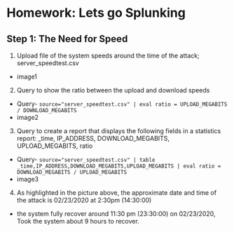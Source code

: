 # Homework: Lets go Splunking
## Step 1: The Need for Speed
1. Upload file of the system speeds around the time of the attack; server_speedtest.csv
- image1
2. Query to show the ratio between the upload and download speeds
- Query- `source="server_speedtest.csv" | eval ratio = UPLOAD_MEGABITS / DOWNLOAD_MEGABITS`
- image2
3. Query to create a report that displays the following fields in a statistics report: _time, IP_ADDRESS, DOWNLOAD_MEGABITS, UPLOAD_MEGABITS, ratio
- Query- `source="server_speedtest.csv" | table _time,IP_ADDRESS,DOWNLOAD_MEGABITS,UPLOAD_MEGABITS | eval ratio = DOWNLOAD_MEGABITS / UPLOAD_MEGABITS`
- image3
4. As highlighted in the picture above, the approximate date and time of the attack is 02/23/2020 at 2:30pm (14:30:00)
- the system fully recover around 11:30 pm (23:30:00) on 02/23/2020, Took the system about 9 hours to recover.
